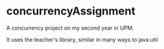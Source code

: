 # concurrencyAssignment 
A concurrency project on my second year in UPM.

It uses the teacher's library, similar in many ways to java.util
